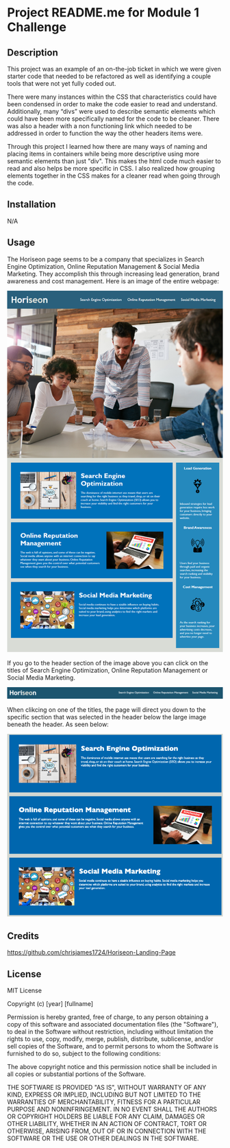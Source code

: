 # Project README.me for Module 1 Challenge

## Description

This project was an example of an on-the-job ticket in which we were given starter code that needed to be refactored as well as identifying a couple tools that were not yet fully coded out.

There were many instances within the CSS that characteristics could have been condensed in order to make the code easier to read and understand. Additionally, many “divs” were used to describe semantic elements which could have been more specifically named for the code to be cleaner. There was also a header with a non functioning link which needed to be addressed in order to function the way the other headers items were.

Through this project I learned how there are many ways of naming and placing items in containers while being more descriptive using more semantic elements than just "div". This makes the html code much easier to read and also helps be more specific in CSS. I also realized how grouping elements together in the CSS makes for a cleaner read when going through the code.

## Installation

N/A

## Usage

The Horiseon page seems to be a company that specializes in Search Engine Optimization, Online Reputation Management & Social Media Marketing. They accomplish this through increasing lead generation, brand awareness and cost management. Here is an image of the entire webpage:

![Horiseon Homepage](<assets/images/Horiseon Homepage.png>)

If you go to the header section of the image above you can click on the titles of Search Engine Optimization, Online Reputation Management or Social Media Marketing.

![Horiseon Header section](<assets/images/Header Section Horiseon.png>)

When clikcing on one of the titles, the page will direct you down to the specific section that was selected in the header below the large image beneath the header. As seen below:

![SEO, ORM, SMM sections](<assets/images/SEO, ORM, SMM sections.png>)

## Credits

https://github.com/chrisjames1724/Horiseon-Landing-Page

## License

MIT License

Copyright (c) [year] [fullname]

Permission is hereby granted, free of charge, to any person obtaining a copy
of this software and associated documentation files (the "Software"), to deal
in the Software without restriction, including without limitation the rights
to use, copy, modify, merge, publish, distribute, sublicense, and/or sell
copies of the Software, and to permit persons to whom the Software is
furnished to do so, subject to the following conditions:

The above copyright notice and this permission notice shall be included in all
copies or substantial portions of the Software.

THE SOFTWARE IS PROVIDED "AS IS", WITHOUT WARRANTY OF ANY KIND, EXPRESS OR
IMPLIED, INCLUDING BUT NOT LIMITED TO THE WARRANTIES OF MERCHANTABILITY,
FITNESS FOR A PARTICULAR PURPOSE AND NONINFRINGEMENT. IN NO EVENT SHALL THE
AUTHORS OR COPYRIGHT HOLDERS BE LIABLE FOR ANY CLAIM, DAMAGES OR OTHER
LIABILITY, WHETHER IN AN ACTION OF CONTRACT, TORT OR OTHERWISE, ARISING FROM,
OUT OF OR IN CONNECTION WITH THE SOFTWARE OR THE USE OR OTHER DEALINGS IN THE
SOFTWARE.
